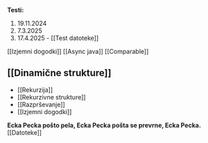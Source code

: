 **Testi:**
1. 19.11.2024
2. 7.3.2025
3. 17.4.2025 - [[Test datoteke]]

[[Izjemni dogodki]]
[[Async java]]
[[Comparable]]
## [[Dinamične strukture]]
- [[Rekurzija]]
- [[Rekurzivne strukture]]
- [[Razprševanje]]
- [[Izjemni dogodki]]

**Ecka Pecka pošto pela, Ecka Pecka pošta se prevrne, Ecka Pecka.**
[[Datoteke]]